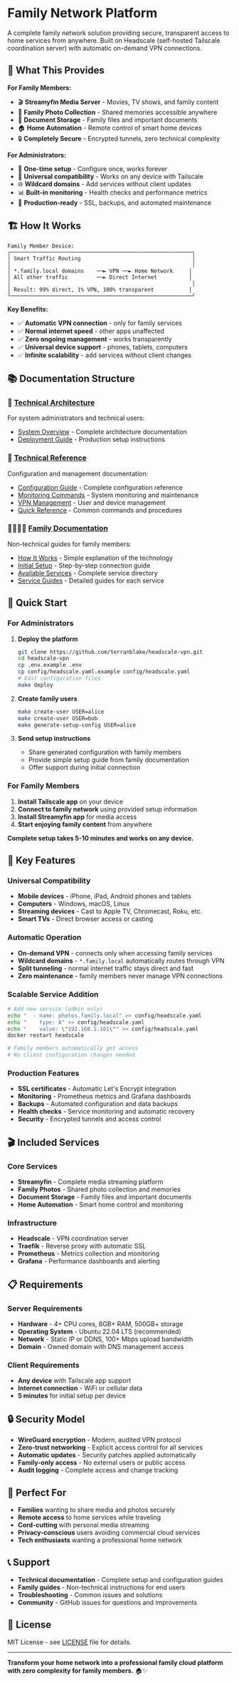 # Family Network Platform

A complete family network solution providing secure, transparent access to home services from anywhere. Built on Headscale (self-hosted Tailscale coordination server) with automatic on-demand VPN connections.

## 🎯 What This Provides

**For Family Members:**
- 🎬 **Streamyfin Media Server** - Movies, TV shows, and family content
- 📸 **Family Photo Collection** - Shared memories accessible anywhere
- 📄 **Document Storage** - Family files and important documents
- 🏠 **Home Automation** - Remote control of smart home devices
- 🔒 **Completely Secure** - Encrypted tunnels, zero technical complexity

**For Administrators:**
- 🚀 **One-time setup** - Configure once, works forever
- 📱 **Universal compatibility** - Works on any device with Tailscale
- 🌐 **Wildcard domains** - Add services without client updates
- 📊 **Built-in monitoring** - Health checks and performance metrics
- 🔧 **Production-ready** - SSL, backups, and automated maintenance

## 🏗️ How It Works

```
Family Member Device:
┌─────────────────────────────────────────────────────────┐
│ Smart Traffic Routing                                   │
│                                                         │
│ *.family.local domains    ──► VPN ──► Home Network     │
│ All other traffic         ──► Direct Internet          │
│                                                         │
│ Result: 99% direct, 1% VPN, 100% transparent           │
└─────────────────────────────────────────────────────────┘
```

**Key Benefits:**
- ✅ **Automatic VPN connection** - only for family services
- ✅ **Normal internet speed** - other apps unaffected  
- ✅ **Zero ongoing management** - works transparently
- ✅ **Universal device support** - phones, tablets, computers
- ✅ **Infinite scalability** - add services without client changes

## 📚 Documentation Structure

### 📖 [Technical Architecture](docs/01-technical-architecture/)
For system administrators and technical users:
- [System Overview](docs/01-technical-architecture/system-overview.md) - Complete architecture documentation
- [Deployment Guide](docs/01-technical-architecture/deployment-guide.md) - Production setup instructions

### 🔧 [Technical Reference](docs/02-technical-reference/)
Configuration and management documentation:
- [Configuration Guide](docs/02-technical-reference/configuration-guide.md) - Complete configuration reference
- [Monitoring Commands](docs/02-technical-reference/monitoring-commands.md) - System monitoring and maintenance
- [VPN Management](docs/02-technical-reference/vpn-management.md) - User and device management
- [Quick Reference](docs/02-technical-reference/quick-reference.md) - Common commands and procedures

### 👨‍👩‍👧‍👦 [Family Documentation](docs/03-family-docs/)
Non-technical guides for family members:
- [How It Works](docs/03-family-docs/how-it-works.md) - Simple explanation of the technology
- [Initial Setup](docs/03-family-docs/initial-setup.md) - Step-by-step connection guide
- [Available Services](docs/03-family-docs/available-services.md) - Complete service directory
- [Service Guides](docs/03-family-docs/services/) - Detailed guides for each service

## 🚀 Quick Start

### For Administrators

1. **Deploy the platform**
   ```bash
   git clone https://github.com/terranblake/headscale-vpn.git
   cd headscale-vpn
   cp .env.example .env
   cp config/headscale.yaml.example config/headscale.yaml
   # Edit configuration files
   make deploy
   ```

2. **Create family users**
   ```bash
   make create-user USER=alice
   make create-user USER=bob
   make generate-setup-config USER=alice
   ```

3. **Send setup instructions**
   - Share generated configuration with family members
   - Provide simple setup guide from family documentation
   - Offer support during initial connection

### For Family Members

1. **Install Tailscale app** on your device
2. **Connect to family network** using provided setup information
3. **Install Streamyfin app** for media access
4. **Start enjoying family content** from anywhere

**Complete setup takes 5-10 minutes and works on any device.**

## 🌟 Key Features

### Universal Compatibility
- **Mobile devices** - iPhone, iPad, Android phones and tablets
- **Computers** - Windows, macOS, Linux
- **Streaming devices** - Cast to Apple TV, Chromecast, Roku, etc.
- **Smart TVs** - Direct browser access or casting

### Automatic Operation
- **On-demand VPN** - connects only when accessing family services
- **Wildcard domains** - `*.family.local` automatically routes through VPN
- **Split tunneling** - normal internet traffic stays direct and fast
- **Zero maintenance** - family members never manage VPN connections

### Scalable Service Addition
```bash
# Add new service (admin only)
echo "  - name: photos.family.local" >> config/headscale.yaml
echo "    type: A" >> config/headscale.yaml  
echo "    value: \"192.168.1.101\"" >> config/headscale.yaml
docker restart headscale

# Family members automatically get access
# No client configuration changes needed
```

### Production Features
- **SSL certificates** - Automatic Let's Encrypt integration
- **Monitoring** - Prometheus metrics and Grafana dashboards
- **Backups** - Automated configuration and data backups
- **Health checks** - Service monitoring and automatic recovery
- **Security** - Encrypted tunnels and access control

## 🎬 Included Services

### Core Services
- **Streamyfin** - Complete media streaming platform
- **Family Photos** - Shared photo collection and memories
- **Document Storage** - Family files and important documents
- **Home Automation** - Smart home control and monitoring

### Infrastructure
- **Headscale** - VPN coordination server
- **Traefik** - Reverse proxy with automatic SSL
- **Prometheus** - Metrics collection and monitoring
- **Grafana** - Performance dashboards and alerting

## 📋 Requirements

### Server Requirements
- **Hardware** - 4+ CPU cores, 8GB+ RAM, 500GB+ storage
- **Operating System** - Ubuntu 22.04 LTS (recommended)
- **Network** - Static IP or DDNS, 100+ Mbps upload bandwidth
- **Domain** - Owned domain with DNS management access

### Client Requirements
- **Any device** with Tailscale app support
- **Internet connection** - WiFi or cellular data
- **5 minutes** for initial setup per device

## 🔒 Security Model

- **WireGuard encryption** - Modern, audited VPN protocol
- **Zero-trust networking** - Explicit access control for all services
- **Automatic updates** - Security patches applied automatically
- **Family-only access** - No external users or public access
- **Audit logging** - Complete access and change tracking

## 🎯 Perfect For

- **Families** wanting to share media and photos securely
- **Remote access** to home services while traveling
- **Cord-cutting** with personal media streaming
- **Privacy-conscious** users avoiding commercial cloud services
- **Tech enthusiasts** wanting a professional home network

## 📞 Support

- **Technical documentation** - Complete setup and configuration guides
- **Family guides** - Non-technical instructions for end users
- **Troubleshooting** - Common issues and solutions
- **Community** - GitHub issues for questions and improvements

## 📄 License

MIT License - see [LICENSE](LICENSE) file for details.

---

**Transform your home network into a professional family cloud platform with zero complexity for family members.** 🏠✨